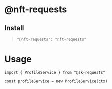 # @nft-requests

## Install

> ```"@nft-requests": "nft-requests"```

# Usage

 ```
 import { ProfileService } from "@sk-requests"
 
 const profileService = new ProfileService(ctx)

```

